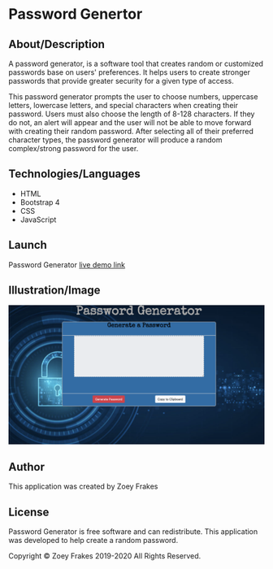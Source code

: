 # Password Genertor

## About/Description
 A password generator, is a software tool that creates random or customized passwords base on users' preferences. It helps users to create stronger passwords that provide greater security for a given type of access. 

This password generator prompts the user to choose numbers, uppercase letters, lowercase letters, and special characters when creating their password. Users must also choose the length of  8-128 characters. If they do not, an alert will appear and the user will not be able to move forward with creating their random password. After selecting all of their preferred character types, the password generator will produce a random complex/strong password for the user.

## Technologies/Languages 
* HTML
* Bootstrap 4
* CSS
* JavaScript

## Launch 
 
Password Generator [live demo link](https://zfrakes.github.io/Password-Generator/)

## Illustration/Image 
![alt text](./Password-g.png "Password Generator")
## Author

This application was created by Zoey Frakes

## License 
Password Generator is free software and can redistribute. This application was developed to help create a random password.

Copyright © Zoey Frakes 2019-2020 All Rights Reserved.